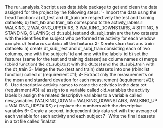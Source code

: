 The run_analysis.R script uses data.table package to get and clean the data assigned for the project by the following steps:
1- Import the data using the fread function:
  a) dt_test and dt_train are respectively the test and training datasets;
  b) test_lab and train_lab correspond to the activity_labels:1 WALKING, 2 WALKING_UPSTAIRS, 3 WALKING_DOWNSTAIRS, 4 SITTING, 5 STANDING, 6 LAYING;
  c) dt_subj_test and dt_subj_train are the two datasets with the identifies the subject who performed the activity for each window sample;
  d) features contains all the features
2- Create clean test and train datasets:
  a) create dt_subj_test and dt_subj_train consisting each of two columns, one with the subjects' id and one with the labels' id
  b) set the features (same for the test and training dataset) as column names
  c) merge (cbind function) the dt_subj_test with the dt_test and the dt_subj_train with the dt_train
3- Merge the two (test and train) datasets into one (rbindlist function) called dt (requirement #1);
4- Extract only the measurements on the mean and standard deviation for each measurement (requirement #2);
5- Use descriptive activity names to name the activities in the data set (requirement #3):
  a) assign to a variable called old_variables the activity labels
  b) assign the related descriptive variables to a variable called new_variables (WALKING_DOWN = WALKING_DOWNSTAIRS, WALKING_UP = WALKING_UPSTAIRS)
  c) replace the numbers with the descriptive variables 
6- Create a second, independent tidy data set with the average of each variable for each activity and each subject
7- Write the final datasets in a txt file called final.txt
